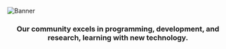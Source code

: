 <!-- GitHub Header Image -->
![Banner](https://github.com/serverx-org/.github/blob/main/profile%2Fimages%2Fserver101-banner.jpg)

<!--<img align="center" src="./images/server101-banner.jpg" alt="GitHub header" width="100%"/> -->

<h3 align="center">Our community excels in programming, development, and research, learning with new technology.</h3>

<!-- Our community excels in space, military, and national development, leading in technology. -->

